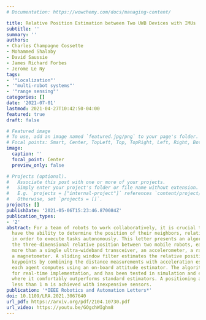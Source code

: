 ```yaml
---
# Documentation: https://wowchemy.com/docs/managing-content/

title: Relative Position Estimation between Two UWB Devices with IMUs
subtitle: ''
summary: ''
authors:
- Charles Champagne Cossette
- Mohammed Shalaby
- David Saussie
- James Richard Forbes
- Jerome Le Ny
tags:
- '"Localization"'
- '"multi-robot systems"'
- '"range sensing"'
categories: []
date: '2021-07-01'
lastmod: 2021-04-27T10:42:50-04:00
featured: true
draft: false

# Featured image
# To use, add an image named `featured.jpg/png` to your page's folder.
# Focal points: Smart, Center, TopLeft, Top, TopRight, Left, Right, BottomLeft, Bottom, BottomRight.
image:
  caption: ''
  focal_point: Center
  preview_only: false

# Projects (optional).
#   Associate this post with one or more of your projects.
#   Simply enter your project's folder or file name without extension.
#   E.g. `projects = ["internal-project"]` references `content/project/deep-learning/index.md`.
#   Otherwise, set `projects = []`.
projects: []
publishDate: '2021-05-06T15:23:46.870084Z'
publication_types:
- '2'
abstract: For a team of robots to work collaboratively, it is crucial that each robot
  have the ability to determine the position of their neighbors, relative to themselves,
  in order to execute tasks autonomously. This letter presents an algorithm for determining
  the three-dimensional relative position between two mobile robots, each using nothing
  more than a single ultra-wideband transceiver, an accelerometer, a rate gyro, and
  a magnetometer. A sliding window filter estimates the relative position at selected
  keypoints by combining the distance measurements with acceleration estimates, which
  each agent computes using an on-board attitude estimator. The algorithm is appropriate
  for real-time implementation, and has been tested in simulation and experiment,
  where it comfortably outperforms standard estimators. A positioning accuracy of
  less than 1 m is achieved with inexpensive sensors.
publication: '*IEEE Robotics and Automation Letters*'
doi: 10.1109/LRA.2021.3067640
url_pdf: https://arxiv.org/pdf/2104.10730.pdf
url_video: https://youtu.be/GOgchWIghm8
---
```

